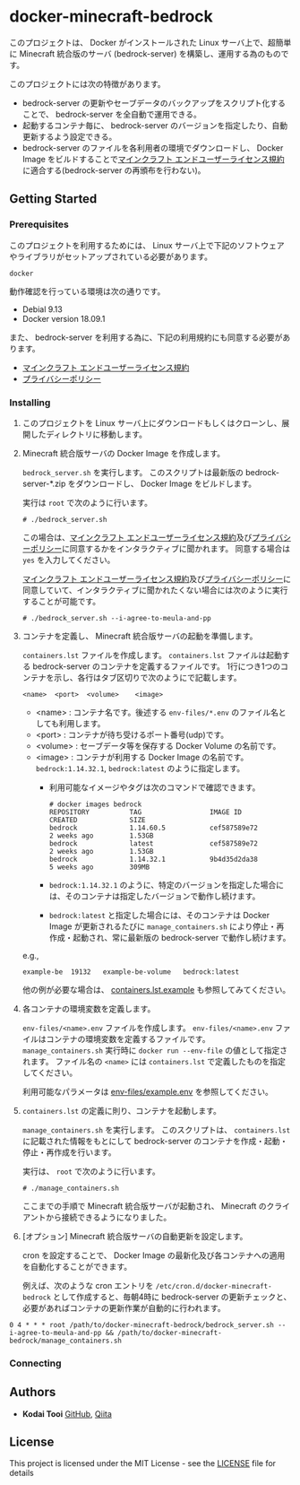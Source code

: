 # docker-minecraft-bedrock

このプロジェクトは、 Docker がインストールされた Linux サーバ上で、超簡単に Minecraft 統合版のサーバ (bedrock-server) を構築し、運用する為のものです。

このプロジェクトには次の特徴があります。

*   bedrock-server の更新やセーブデータのバックアップをスクリプト化することで、 bedrock-server を全自動で運用できる。
*   起動するコンテナ毎に、 bedrock-server のバージョンを指定したり、自動更新するよう設定できる。
*   bedrock-server のファイルを各利用者の環境でダウンロードし、 Docker Image をビルドすることで[マインクラフト エンドユーザーライセンス規約](https://account.mojang.com/terms)に適合する(bedrock-server の再頒布を行わない)。

## Getting Started

### Prerequisites

このプロジェクトを利用するためには、 Linux サーバ上で下記のソフトウェアやライブラリがセットアップされている必要があります。

```
docker
```

動作確認を行っている環境は次の通りです。

*   Debial 9.13
*   Docker version 18.09.1

また、 bedrock-server を利用する為に、下記の利用規約にも同意する必要があります。

*   [マインクラフト エンドユーザーライセンス規約](https://account.mojang.com/terms)
*   [プライバシーポリシー](https://privacy.microsoft.com/ja-jp/privacystatement)

### Installing

1.  このプロジェクトを Linux サーバ上にダウンロードもしくはクローンし、展開したディレクトリに移動します。
2.  Minecraft 統合版サーバの Docker Image を作成します。

    `bedrock_server.sh` を実行します。
    このスクリプトは最新版の bedrock-server-*.zip をダウンロードし、 Docker Image をビルドします。

    実行は `root` で次のように行います。

    ```shell-session
    # ./bedrock_server.sh
    ```

    この場合は、[マインクラフト エンドユーザーライセンス規約](https://account.mojang.com/terms)及び[プライバシーポリシー](https://privacy.microsoft.com/ja-jp/privacystatement)に同意するかをインタラクティブに聞かれます。
    同意する場合は `yes` を入力してください。

    [マインクラフト エンドユーザーライセンス規約](https://account.mojang.com/terms)及び[プライバシーポリシー](https://privacy.microsoft.com/ja-jp/privacystatement)に同意していて、インタラクティブに聞かれたくない場合には次のように実行することが可能です。

    ```shell-session
    # ./bedrock_server.sh --i-agree-to-meula-and-pp
    ```
3.  コンテナを定義し、 Minecraft 統合版サーバの起動を準備します。

    `containers.lst` ファイルを作成します。
    `containers.lst` ファイルは起動する bedrock-server のコンテナを定義するファイルです。
    1行につき1つのコンテナを示し、各行はタブ区切りで次のようにで記載します。

    ```
    <name>	<port>	<volume>	<image>
    ```

    *   &lt;name&gt; : コンテナ名です。後述する `env-files/*.env` のファイル名としても利用します。
    *   &lt;port&gt; : コンテナが待ち受けるポート番号(udp)です。
    *   &lt;volume&gt; : セーブデータ等を保存する Docker Volume の名前です。
    *   &lt;image&gt; : コンテナが利用する Docker Image の名前です。 `bedrock:1.14.32.1`, `bedrock:latest` のように指定します。
        *   利用可能なイメージやタグは次のコマンドで確認できます。

            ```shell-session
            # docker images bedrock
            REPOSITORY          TAG                 IMAGE ID            CREATED             SIZE
            bedrock             1.14.60.5           cef587589e72        2 weeks ago         1.53GB
            bedrock             latest              cef587589e72        2 weeks ago         1.53GB
            bedrock             1.14.32.1           9b4d35d2da38        5 weeks ago         309MB
            ```
        *   `bedrock:1.14.32.1` のように、特定のバージョンを指定した場合には、そのコンテナは指定したバージョンで動作し続けます。
        *   `bedrock:latest` と指定した場合には、そのコンテナは Docker Image が更新されるたびに `manage_containers.sh` により停止・再作成・起動され、常に最新版の bedrock-server で動作し続けます。

    e.g.,

    ```
    example-be	19132	example-be-volume	bedrock:latest
    ```
    他の例が必要な場合は、 [containers.lst.example](containers.lst.example) も参照してみてください。
4.  各コンテナの環境変数を定義します。

    `env-files/<name>.env` ファイルを作成します。
    `env-files/<name>.env` ファイルはコンテナの環境変数を定義するファイルです。
    `manage_containers.sh` 実行時に `docker run --env-file` の値として指定されます。
    ファイル名の `<name>` には `containers.lst` で定義したものを指定してください。

    利用可能なパラメータは [env-files/example.env](env-files/example.env) を参照してください。
5.  `containers.lst` の定義に則り、コンテナを起動します。

    `manage_containers.sh` を実行します。
    このスクリプトは、 `containers.lst` に記載された情報をもとにして bedrock-server のコンテナを作成・起動・停止・再作成を行います。

    実行は、 `root` で次のように行います。

    ```shell-session
    # ./manage_containers.sh
    ```
    ここまでの手順で Minecraft 統合版サーバが起動され、 Minecraft のクライアントから接続できるようになりました。
6.  [オプション] Minecraft 統合版サーバの自動更新を設定します。

    cron を設定することで、 Docker Image の最新化及び各コンテナへの適用を自動化することができます。

    例えば、次のような cron エントリを `/etc/cron.d/docker-minecraft-bedrock` として作成すると、毎朝4時に bedrock-server の更新チェックと、必要があればコンテナの更新作業が自動的に行われます。

   ```
   0 4 * * * root /path/to/docker-minecraft-bedrock/bedrock_server.sh --i-agree-to-meula-and-pp && /path/to/docker-minecraft-bedrock/manage_containers.sh
   ```

### Connecting

## Authors

*   **Kodai Tooi** [GitHub](https://github.com/ktooi), [Qiita](https://qiita.com/ktooi)

## License

This project is licensed under the MIT License - see the [LICENSE](LICENSE) file for details
